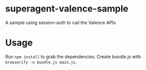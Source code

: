superagent-valence-sample
=========================

A sample using session-auth to call the Valence APIs

Usage
=====

Run `npm install` to grab the dependencies. Create bundle.js with `browserify -o bundle.js main.js`.
